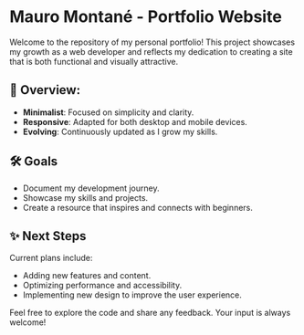 # Mauro Montané - Portfolio Website
Welcome to the repository of my personal portfolio! This project showcases my growth as a web developer and reflects my dedication to creating a site that is both functional and visually attractive.

## 📝 Overview:
- **Minimalist**: Focused on simplicity and clarity.  
- **Responsive**: Adapted for both desktop and mobile devices.  
- **Evolving**: Continuously updated as I grow my skills.  

## 🛠 Goals  
- Document my development journey.  
- Showcase my skills and projects.  
- Create a resource that inspires and connects with beginners.  

## ✨ Next Steps  
Current plans include:  
- Adding new features and content.  
- Optimizing performance and accessibility.  
- Implementing new design to improve the user experience.  

Feel free to explore the code and share any feedback. Your input is always welcome! 
